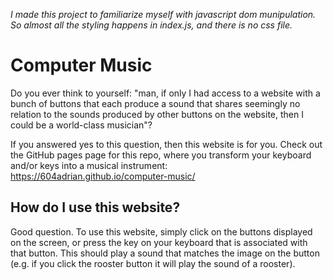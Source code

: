 *I made this project to familiarize myself with javascript dom munipulation. So almost all the styling happens in index.js, and there is no css file.*
# Computer Music
Do you ever think to yourself: "man, if only I had access to a website with a bunch of buttons that each produce a sound that shares seemingly no relation to the sounds produced by other buttons on the website, then I could be a world-class musician"?

If you answered yes to this question, then this website is for you. Check out the GitHub pages page for this repo, where you transform your keyboard and/or keys into a musical instrument: https://604adrian.github.io/computer-music/

## How do I use this website?
Good question. To use this website, simply click on the buttons displayed on the screen, or press the key on your keyboard that is associated with that button. This should play a sound that matches the image on the button (e.g. if you click the rooster button it will play the sound of a rooster).

